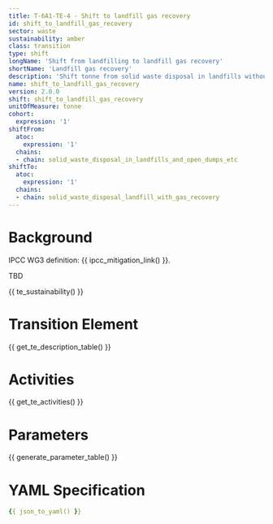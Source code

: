 ```yaml
---
title: T-6A1-TE-4 - Shift to landfill gas recovery
id: shift_to_landfill_gas_recovery
sector: waste
sustainability: amber
class: transition
type: shift
longName: 'Shift from landfilling to landfill gas recovery'
shortName: 'Landfill gas recovery'
description: 'Shift tonne from solid waste disposal in landfills without gas recovery to solid waste disposal in landfills with landfill gas recovery in tonne to fulfill the need of waste handling'
name: shift_to_landfill_gas_recovery                
version: 2.0.0
shift: shift_to_landfill_gas_recovery
unitOfMeasure: tonne
cohort:
  expression: '1'
shiftFrom:
  atoc:
    expression: '1'
  chains:
  - chain: solid_waste_disposal_in_landfills_and_open_dumps_etc
shiftTo:
  atoc:
    expression: '1'
  chains:
  - chain: solid_waste_disposal_landfill_with_gas_recovery
---
```


# Background

IPCC WG3 definition: {{ ipcc_mitigation_link() }}.

TBD




{{ te_sustainability() }}

# Transition Element

{{ get_te_description_table() }}




# Activities

{{ get_te_activities() }}


# Parameters

{{ generate_parameter_table() }}


# YAML Specification

```yaml
{{ json_to_yaml() }}
```
